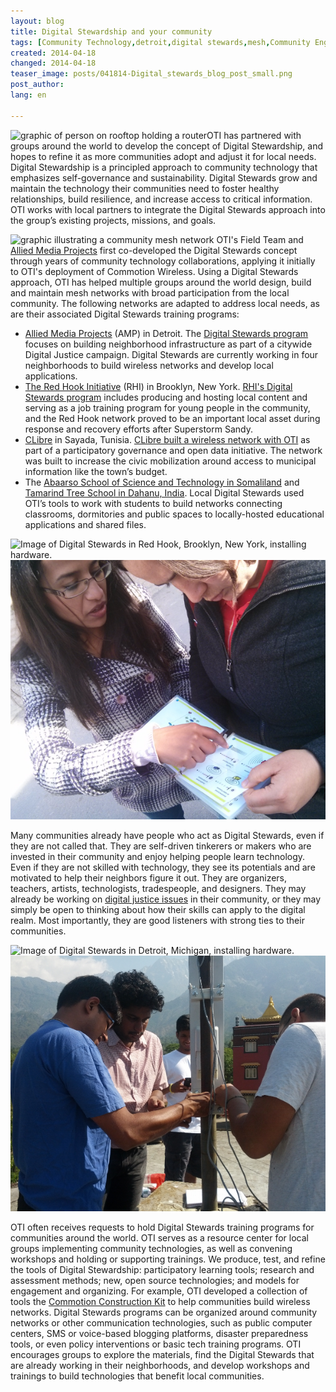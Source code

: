```yaml
---
layout: blog
title: Digital Stewardship and your community 
tags: [Community Technology,detroit,digital stewards,mesh,Community Engagement]
created: 2014-04-18
changed: 2014-04-18
teaser_image: posts/041814-Digital_stewards_blog_post_small.png
post_author: 
lang: en

---
```


<img src="{{site.baseurl}}/files/posts/041814-Digital_stewards_blog_post_small.png" alt="graphic of person on rooftop holding a router" class="floatleft noscale">OTI has partnered with groups around the world to develop the concept of Digital Stewardship, and hopes to refine it as more communities adopt and adjust it for local needs. Digital Stewardship is a principled approach to community technology that emphasizes self-governance and sustainability. Digital Stewards grow and maintain the technology their communities need to foster healthy relationships, build resilience, and increase access to critical information. OTI works with local partners to integrate the Digital Stewards approach into the group’s existing projects, missions, and goals.<!--more-->

<img src="{{site.baseurl}}/files/posts/041814-DS_blog_post_graphic.png" alt="graphic illustrating a community mesh network" class="noscale">
OTI's Field Team and <a href="http://alliedmedia.org/" target="_blank">Allied Media Projects</a> first co-developed the Digital Stewards concept through years of community technology collaborations, applying it initially to OTI's deployment of Commotion Wireless. Using a Digital Stewards approach, OTI has helped multiple groups around the world design, build and maintain mesh networks with broad participation from the local community. The following networks are adapted to address local needs, as are their associated Digital Stewards training programs:

* <a href="http://alliedmedia.org/" target="_blank">Allied Media Projects</a> (AMP) in Detroit. The <a href="http://oti.newamerica.net/blogposts/2013/building_community_controlled_digital_infrastructure_in_detroit-84570">Digital Stewards program</a> focuses on building neighborhood infrastructure as part of a citywide Digital Justice campaign. Digital Stewards are currently working in four neighborhoods to build wireless networks and develop local applications.
* <a href="http://rhicenter.org/" target="_blank">The Red Hook Initiative</a> (RHI) in Brooklyn, New York. <a href="http://rhidigitalstewards.wordpress.com/red-hook-wifi/" target="_blank">RHI's Digital Stewards program</a> includes producing and hosting local content and serving as a job training program for young people in the community, and the Red Hook network proved to be an important local asset during response and recovery efforts after Superstorm Sandy.
* <a href="http://clibre.tn/" target="_blank">CLibre</a> in Sayada, Tunisia. <a href="https://storify.com/gretabyrum/commotion-in-sayada" target="_blank">CLibre built a wireless network with OTI</a> as part of a participatory governance and open data initiative. The network was built to increase the civic mobilization around access to municipal information like the town’s budget.
* The <a href="http://oti.newamerica.net/blogposts/2013/building_a_mesh_network_in_rural_somaliland-98554">Abaarso School of Science and Technology in Somaliland</a> and <a href="http://oti.newamerica.net/blogposts/2014/my_big_campus-101695">Tamarind Tree School in Dahanu, India</a>. Local Digital Stewards used OTI’s tools to work with students to build networks connecting classrooms, dormitories and public spaces to locally-hosted educational applications and shared files.

<img src="{{site.baseurl}}/files/posts/041814-Red_Hook.png" alt="Image of Digital Stewards in Red Hook, Brooklyn, New York, installing hardware." class="floatleft half-width"><img src="/files/posts/041814-Tunisia.png" alt="Image of two Tunisian women planning network hardware placement in Sayada, Tunisia" class="floatleft half-width">

Many communities already have people who act as Digital Stewards, even if they are not called that. They are self-driven tinkerers or makers who are invested in their community and enjoy helping people learn technology. Even if they are not skilled with technology, they see its potentials and are motivated to help their neighbors figure it out. They are organizers, teachers, artists, technologists, tradespeople, and designers. They may already be working on <a href="http://detroitdjc.org/principles/" target="_blank">digital justice issues</a> in their community, or they may simply be open to thinking about how their skills can apply to the digital realm. Most importantly, they are good listeners with strong ties to their communities.

<img src="{{site.baseurl}}/files/posts/041814-Detroit.png" alt="Image of Digital Stewards in Detroit, Michigan, installing hardware." class="floatleft half-width"><img src="/files/posts/041814-Dharmashala.png" alt="Image of workshop participants in Dharmashala, India" class="floatleft half-width">

OTI often receives requests to hold Digital Stewards training programs for communities around the world. OTI serves as a resource center for local groups implementing community technologies, as well as convening workshops and holding or supporting trainings. We produce, test, and refine the tools of Digital Stewardship: participatory learning tools; research and assessment methods; new, open source technologies; and models for engagement and organizing. For example, OTI developed a collection of tools the <a href="/docs/cck">Commotion Construction Kit</a> to help communities build wireless networks. Digital Stewards programs can be organized around community networks or other communication technologies, such as public computer centers, SMS or voice-based blogging platforms, disaster preparedness tools, or even policy interventions or basic tech training programs. OTI encourages groups to explore the materials, find the Digital Stewards that are already working in their neighborhoods, and develop workshops and trainings to build technologies that benefit local communities.


